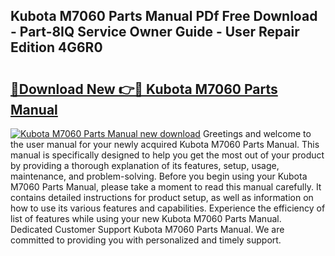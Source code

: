## Kubota M7060 Parts Manual PDf Free Download - Part-8IQ Service Owner Guide - User Repair Edition 4G6R0

# <h2><a href="http://bc16809.oget.top/?id=Kubota+M7060+Parts+Manual">🔗Download New 👉🔴 Kubota M7060 Parts Manual</a></h2>

[![Kubota M7060 Parts Manual new download](https://i.imgur.com/5g1atiW.png)](http://bc16809.oget.top/?id=Kubota+M7060+Parts+Manual)
Greetings and welcome to the user manual for your newly acquired Kubota M7060 Parts Manual. This manual is specifically designed to help you get the most out of your product by providing a thorough explanation of its features, setup, usage, maintenance, and problem-solving. Before you begin using your Kubota M7060 Parts Manual, please take a moment to read this manual carefully. It contains detailed instructions for product setup, as well as information on how to use its various features and capabilities. Experience the efficiency of list of features while using your new Kubota M7060 Parts Manual. Dedicated Customer Support Kubota M7060 Parts Manual. We are committed to providing you with personalized and timely support.
